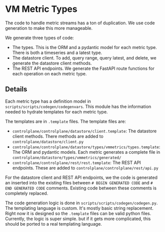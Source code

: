 # VM Metric Types

The code to handle metric streams has a ton of duplication. We use code generation to make this more manageable.

We generate three types of code:
- The types. This is the ORM and a pydantic model for each metric type. There is both a timeseries and a latest type.
- The datastore client. To add, query range, query latest, and delete, we generate the datastore client methods.
- The REST API endpoints. We generate the FastAPI route functions for each operation on each metric type.

## Details

Each metric type has a definition model in `scripts/scripts/codegen/codegenvars`. This module has the information 
needed to hydrate templates for each metric type.

The templates are in `.template` files. The template files are:
- `controlplane/controlplane/datastore/client.template`: The datastore client methods. There methods are added to
  `controlplane/datastore/client.py`
- `controlplane/controlplane/datastore/types/vmmetrics/types.template`: The ORM and pydantic models. Each metric generates 
   a complete file in `controlplane/datastore/types/vmmetrics/generated/`
- `controlplane/controlplane/rest/rest.template`: The REST API endpoints. These are added to `controlplane/controlplane/rest/api.py`

For the datastore client and REST API endpoints, we the code is generated an inserted into the existing files 
between `# BEGIN GENERATED CODE` and `# END GENERATED CODE` comments. Existing code between these comments is 
completely replaced.

The code generation logic is done in `scripts/scripts/codegen/codegen.py`. The templating language is custom. 
It's mostly basic string replacement. Right now it is designed so the `.template` files can be valid python 
files. Currently, the logic is super simple. but if it gets more complicated, this should be ported to a real 
templating language.
